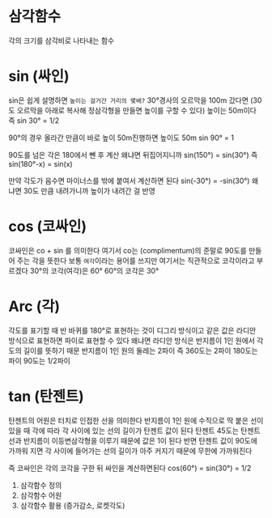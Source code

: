 # 삼각함수
각의 크기를 삼각비로 나타내는 함수

# sin (싸인)
sin은 쉽게 설명하면 `높이는 걸거간 거리의 몇배?`
30°경사의 오르막을 100m 갔다면
(30도 오르막을 아래로 복사해 정삼각형을 만들면 높이를 구할 수 있다)
높이는 50m이다
즉 sin 30° = 1/2


90°의 경우 올라간 만큼이 바로 높이
50m진행하면 높이도 50m
sin 90° = 1


90도를 넘은 각은 180에서 뺀 후 계산
왜냐면 뒤집어지니까
sin(150°) = sin(30°)
즉
sin(180°-x) = sin(x)

만약 각도가 음수면
마이너스를 밖에 붙여서 계산하면 된다
sin(-30°) = -sin(30°)
왜냐면 30도 만큼 내려가니까 높이가 내려간 걸 반영


# cos (코싸인)
코싸인은 co + sin 를 의미한다
여기서 co는 (complimentum)의 준말로 90도를 만들어 주는 각을 뜻한다 보통 `여각`이라는 용어를 쓰지만 여기서는 직관적으로 코각이라고 부르겠다
30°의 코각(여각)은 60°
60°의 코각은 30°

# Arc (각)
각도를 표기할 때 반 바퀴를 180°로 표현하는 것이 디그리 방식이고
같은 값은 라디안 방식으로 표현하면 파이로 표현할 수 있다
왜냐면 라디안 방식은 반지름이 1인 원에서 각도의 길이를 뜻하기 때문 반지름이 1인 원의 둘레는 2파이
즉 360도는 2파이
180도는 파이
90도는 1/2파이


# tan (탄젠트)
탄젠트의 어원은 터치로 인접한 선을 의미한다
반지름이 1인 원에 수직으로 딱 붙은 선이 있을 때
각에 따라 각 사이에 있는 선의 길이가 탄젠트 값이 된다
탄젠트 45도는 탄젠트 선과 반지름이 이등변삼각형을 이루기 때문에 값은 1이 된다
반면 탄젠트 값이 90도에 가까워 지면 각 사이에 들어가는 선의 길이가 아주 커지기 때문에 무한에 가까워진다



즉 코싸인은 각의 코각을 구한 뒤 싸인을 계산하면된다
cos(60°) = sin(30°) = 1/2



1. 삼각함수 정의
2. 삼각함수 어원
3. 삼각함수 활용 (증가감소, 로켓각도)
